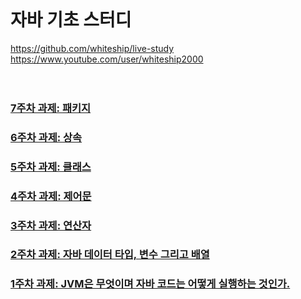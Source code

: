 <br/>

# 자바 기초 스터디

https://github.com/whiteship/live-study <br/>
https://www.youtube.com/user/whiteship2000 <br/>
<br/><br/>

### <a href="/w7.md">7주차 과제: 패키지</a>
### <a href="/w6.md">6주차 과제: 상속</a>
### <a href="/w5.md">5주차 과제: 클래스</a>
### <a href="/w4.md">4주차 과제: 제어문</a>
### <a href="/w3.md">3주차 과제: 연산자</a>
### <a href="/w2.md">2주차 과제: 자바 데이터 타입, 변수 그리고 배열</a>
### <a href="/w1.md">1주차 과제: JVM은 무엇이며 자바 코드는 어떻게 실행하는 것인가.</a>

<br/><br/><br/>

